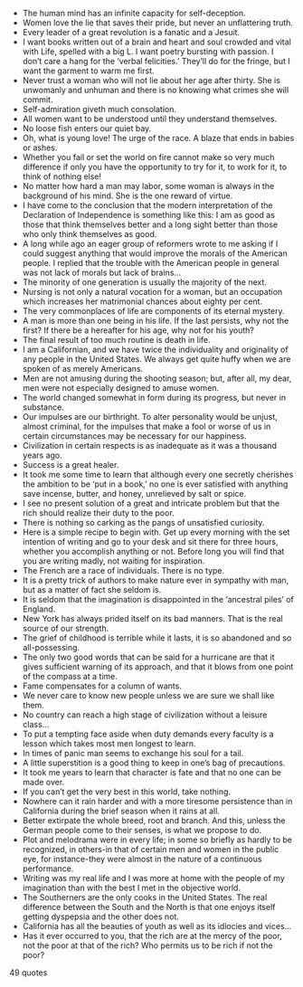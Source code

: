  - The human mind has an infinite capacity for self-deception.
 - Women love the lie that saves their pride, but never an unflattering truth.
 - Every leader of a great revolution is a fanatic and a Jesuit.
 - I want books written out of a brain and heart and soul crowded and vital with Life, spelled with a big L. I want poetry bursting with passion. I don’t care a hang for the ‘verbal felicities.’ They’ll do for the fringe, but I want the garment to warm me first.
 - Never trust a woman who will not lie about her age after thirty. She is unwomanly and unhuman and there is no knowing what crimes she will commit.
 - Self-admiration giveth much consolation.
 - All women want to be understood until they understand themselves.
 - No loose fish enters our quiet bay.
 - Oh, what is young love! The urge of the race. A blaze that ends in babies or ashes.
 - Whether you fail or set the world on fire cannot make so very much difference if only you have the opportunity to try for it, to work for it, to think of nothing else!
 - No matter how hard a man may labor, some woman is always in the background of his mind. She is the one reward of virtue.
 - I have come to the conclusion that the modern interpretation of the Declaration of Independence is something like this: I am as good as those that think themselves better and a long sight better than those who only think themselves as good.
 - A long while ago an eager group of reformers wrote to me asking if I could suggest anything that would improve the morals of the American people. I replied that the trouble with the American people in general was not lack of morals but lack of brains...
 - The minority of one generation is usually the majority of the next.
 - Nursing is not only a natural vocation for a woman, but an occupation which increases her matrimonial chances about eighty per cent.
 - The very commonplaces of life are components of its eternal mystery.
 - A man is more than one being in his life. If the last persists, why not the first? If there be a hereafter for his age, why not for his youth?
 - The final result of too much routine is death in life.
 - I am a Californian, and we have twice the individuality and originality of any people in the United States. We always get quite huffy when we are spoken of as merely Americans.
 - Men are not amusing during the shooting season; but, after all, my dear, men were not especially designed to amuse women.
 - The world changed somewhat in form during its progress, but never in substance.
 - Our impulses are our birthright. To alter personality would be unjust, almost criminal, for the impulses that make a fool or worse of us in certain circumstances may be necessary for our happiness.
 - Civilization in certain respects is as inadequate as it was a thousand years ago.
 - Success is a great healer.
 - It took me some time to learn that although every one secretly cherishes the ambition to be ‘put in a book,’ no one is ever satisfied with anything save incense, butter, and honey, unrelieved by salt or spice.
 - I see no present solution of a great and intricate problem but that the rich should realize their duty to the poor.
 - There is nothing so carking as the pangs of unsatisfied curiosity.
 - Here is a simple recipe to begin with. Get up every morning with the set intention of writing and go to your desk and sit there for three hours, whether you accomplish anything or not. Before long you will find that you are writing madly, not waiting for inspiration.
 - The French are a race of individuals. There is no type.
 - It is a pretty trick of authors to make nature ever in sympathy with man, but as a matter of fact she seldom is.
 - It is seldom that the imagination is disappointed in the ‘ancestral piles’ of England.
 - New York has always prided itself on its bad manners. That is the real source of our strength.
 - The grief of childhood is terrible while it lasts, it is so abandoned and so all-possessing.
 - The only two good words that can be said for a hurricane are that it gives sufficient warning of its approach, and that it blows from one point of the compass at a time.
 - Fame compensates for a column of wants.
 - We never care to know new people unless we are sure we shall like them.
 - No country can reach a high stage of civilization without a leisure class...
 - To put a tempting face aside when duty demands every faculty is a lesson which takes most men longest to learn.
 - In times of panic man seems to exchange his soul for a tail.
 - A little superstition is a good thing to keep in one’s bag of precautions.
 - It took me years to learn that character is fate and that no one can be made over.
 - If you can’t get the very best in this world, take nothing.
 - Nowhere can it rain harder and with a more tiresome persistence than in California during the brief season when it rains at all.
 - Better extirpate the whole breed, root and branch. And this, unless the German people come to their senses, is what we propose to do.
 - Plot and melodrama were in every life; in some so briefly as hardly to be recognized, in others-in that of certain men and women in the public eye, for instance-they were almost in the nature of a continuous performance.
 - Writing was my real life and I was more at home with the people of my imagination than with the best I met in the objective world.
 - The Southerners are the only cooks in the United States. The real difference between the South and the North is that one enjoys itself getting dyspepsia and the other does not.
 - California has all the beauties of youth as well as its idiocies and vices...
 - Has it ever occurred to you, that the rich are at the mercy of the poor, not the poor at that of the rich? Who permits us to be rich if not the poor?

49 quotes